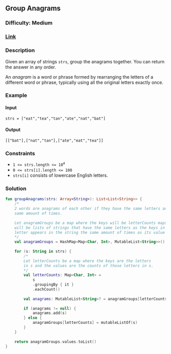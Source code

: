 ## Group Anagrams
### Difficulty: Medium
### [Link](https://leetcode.com/problems/group-anagrams/)

### Description

Given an array of strings `strs`, group the anagrams together. You can return the answer in any order.

An *anagram* is a word or phrase formed by rearranging the letters of a different word or phrase, typically using all the original letters exactly once.

### Example

#### Input
`strs = ["eat","tea","tan","ate","nat","bat"]`

#### Output
`[["bat"],["nat","tan"],["ate","eat","tea"]]`

### Constraints

- <code>1 <= strs.length <= 10<sup>4</sup></code>
- `0 <= strs[i].length <= 100`
- `strs[i]` consists of lowercase English letters.

### Solution

```kotlin
fun groupAnagrams(strs: Array<String>): List<List<String>> {
    /*
    2 words are anagrams of each other if they have the same letters and each letter appears the
    same amount of times.
    
    Let anagramGroups be a map where the keys will be letterCounts maps created below and the values
    will be lists of strings that have the same letters as the keys in the letterCounts map and each
    letter appears in the string the same amount of times as its value in the letterCounts map.
    */
    val anagramGroups = HashMap<Map<Char, Int>, MutableList<String>>()
    
    for (s: String in strs) {
        /*
        Let letterCounts be a map where the keys are the letters
        in s and the values are the counts of those letters in s.
        */
        val letterCounts: Map<Char, Int> =
            s
            .groupingBy { it }
            .eachCount()
        
        val anagrams: MutableList<String>? = anagramGroups[letterCounts]
        
        if (anagrams != null) {
            anagrams.add(s)
        } else {
            anagramGroups[letterCounts] = mutableListOf(s)
        }
    }
    
    return anagramGroups.values.toList()
}
```